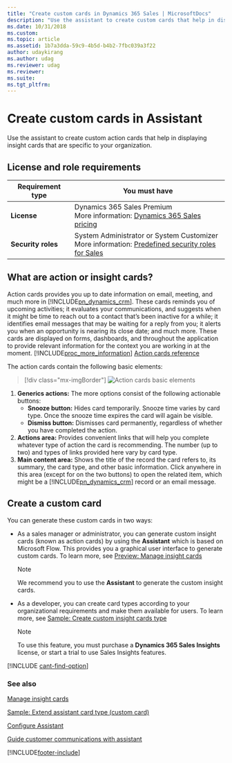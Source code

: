 ```yaml
---
title: "Create custom cards in Dynamics 365 Sales | MicrosoftDocs"
description: "Use the assistant to create custom cards that help in displaying insight cards that are specific to your organization."
ms.date: 10/31/2018
ms.custom: 
ms.topic: article
ms.assetid: 1b7a3dda-59c9-4b5d-b4b2-7fbc039a3f22
author: udaykirang
ms.author: udag
ms.reviewer: udag
ms.reviewer: 
ms.suite: 
ms.tgt_pltfrm: 
---
```

# Create custom cards in Assistant  

Use the assistant to create custom action cards that help in displaying insight cards that are specific to your organization.

## License and role requirements
| Requirement type | You must have |
|-----------------------|---------|
| **License** | Dynamics 365 Sales Premium <br>More information: [Dynamics 365 Sales pricing](https://dynamics.microsoft.com/sales/pricing/) |
| **Security roles** | System Administrator or System Customizer <br>  More information: [Predefined security roles for Sales](security-roles-for-sales.md)|


## What are action or insight cards?

Action cards provides you up to date information on email, meeting, and much more in [!INCLUDE[pn_dynamics_crm](../includes/pn-dynamics-crm.md)]. These cards reminds you of upcoming activities; it evaluates your communications, and suggests when it might be time to reach out to a contact that’s been inactive for a while; it identifies email messages that may be waiting for a reply from you; it alerts you when an opportunity is nearing its close date; and much more. These cards are displayed on forms, dashboards, and throughout the application to provide relevant information for the context you are working in at the moment.
[!INCLUDE[proc_more_information](../includes/proc-more-information.md)] [Action cards reference](action-cards-reference.md) 

The action cards contain the following basic elements:

> [!div class="mx-imgBorder"]
> ![Action cards basic elements](media/card-type-dev.png "Action cards basic elements") 

1.	**Generics actions:** The more options consist of the following actionable buttons:
    - **Snooze button:** Hides card temporarily. Snooze time varies by card type. Once the snooze time expires the card will again be visible.
    - **Dismiss button:** Dismisses card permanently, regardless of whether you have completed the action.
2. **Actions area:** Provides convenient links that will help you complete whatever type of action the card is recommending. The number (up to two) and types of links provided here vary by card type.
3. **Main content area:** Shows the title of the record the card refers to, its summary, the card type, and other basic information. Click anywhere in this area (except for on the two buttons) to open the related item, which might be a [!INCLUDE[pn_dynamics_crm](../includes/pn-dynamics-crm.md)] record or an email message.

## Create a custom card

You can generate these custom cards in two ways:

- As a sales manager or administrator, you can generate custom insight cards (known as action cards) by using the **Assistant** which is based on Microsoft Flow. This provides you a graphical user interface to generate custom cards. To learn more, see [Preview: Manage insight cards](manage-custom-cards-flow.md)
    >[!NOTE]
    > We recommend you to use the **Assistant** to generate the custom insight cards.  

- As a developer, you can create card types according to your organizational requirements and make them available for users. To learn more, see [Sample: Create custom insight cards type](sample-extend-relationship-assistant-card-type.md)

    >[!NOTE]
    >To use this feature, you must purchase a **Dynamics 365 Sales Insights** license, or start a trial to use Sales Insights features.

[!INCLUDE [cant-find-option](../includes/cant-find-option.md)]

### See also

[Manage insight cards](manage-custom-cards-flow.md)

[Sample: Extend assistant card type (custom card)](sample-extend-relationship-assistant-card-type.md)

[Configure Assistant](configure-assistant.md)

[Guide customer communications with assistant](assistant.md)


[!INCLUDE[footer-include](../includes/footer-banner.md)]
